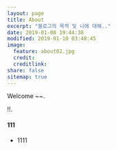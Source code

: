 ```yaml
---
layout: page
title: About
excerpt: "블로그의 목적 및 나에 대해.."
date: 2019-01-08 19:44:38
modified: 2019-01-10 03:48:45
image:
  feature: about02.jpg
  credit:
  creditlink:
share: false
sitemap: true
---
```


Welcome ~~.

!!.

#### 111

* 1111
